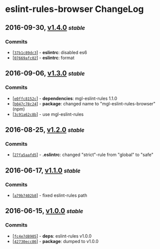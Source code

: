 # eslint-rules-browser ChangeLog

## 2016-09-30, [v1.4.0](https://github.com/magora-labs/eslint-rules-browser/tree/v1.4.0) **_<small>stable</small>_**

### Commits

  - [[`37b1c89dc3`](https://github.com/magora-labs/eslint-rules-browser/commit/37b1c89dc3b8f2de1b14a6fa456f327127caf954)] - **eslintrc**: disabled es6
  - [[`07669afc02`](https://github.com/magora-labs/eslint-rules-browser/commit/07669afc02d80e72b6640643e96c7b02b0efac8a)] - **eslintrc**: format


## 2016-09-06, [v1.3.0](https://github.com/magora-labs/eslint-rules-browser/tree/v1.3.0) **_<small>stable</small>_**

### Commits

  - [[`e0ffc8152c`](https://github.com/magora-labs/eslint-rules-browser/commit/e0ffc8152cd17491afbfb7a3888c942cf70be1ee)] - **dependencies**: mgl-eslint-rules 1.1.0
  - [[`b047c78c24`](https://github.com/magora-labs/eslint-rules-browser/commit/b047c78c241b3cd415762caf51a5f5b3759a921b)] - **package**: changed name to "mgl-eslint-rules-browser" (npm)
  - [[`3c91a62c8b`](https://github.com/magora-labs/eslint-rules-browser/commit/3c91a62c8b7359fb9137f032674e80d636194d7f)] - use mgl-eslint-rules


## 2016-08-25, [v1.2.0](https://github.com/magora-labs/eslint-rules-browser/tree/v1.2.0) **_<small>stable</small>_**

### Commits

  - [[`27fa5aafd5`](https://github.com/magora-labs/eslint-rules-browser/commit/27fa5aafd55f35fb373d28318e38f0866baac02b)] - **.eslintrc**: changed "strict"-rule from "global" to "safe"


## 2016-06-17, [v1.1.0](https://github.com/magora-labs/eslint-rules-browser/tree/v1.1.0) **_<small>stable</small>_**

### Commits

  - [[`a79b7402b8`](https://github.com/magora-labs/eslint-rules-browser/commit/a79b7402b80e28a3e7dea857f872bd4e6b6c883f)] - fixed eslint-rules path


## 2016-06-15, [v1.0.0](https://github.com/magora-labs/eslint-rules-browser/tree/v1.0.0) **_<small>stable</small>_**

### Commits

  - [[`fc4e7d8905`](https://github.com/magora-labs/eslint-rules-browser/commit/fc4e7d8905dae37f0b491e95508f46753ca70d33)] - **deps**: eslint-rules v1.0.0
  - [[`42730ecc86`](https://github.com/magora-labs/eslint-rules-browser/commit/42730ecc86316c0b38f83b107080d4b5d7d7539b)] - **package**: dumped to v1.0.0
